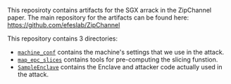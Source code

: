 This reposiroty contains artifacts for the SGX arrack in the ZipChannel paper. The main repository for the artifacts can be found here: https://github.com/efeslab/ZipChannel

This repository contains 3 directories:
* [`machine_conf`](machine_conf) contains the machine's settings that we use in the attack.
* [`map_epc_slices`](map_epc_slices) contains tools for pre-computing the slicing funstion.
* [`SampleEnclave`](SampleEnclave) contains the Enclave and attacker code actually used in the attack.
